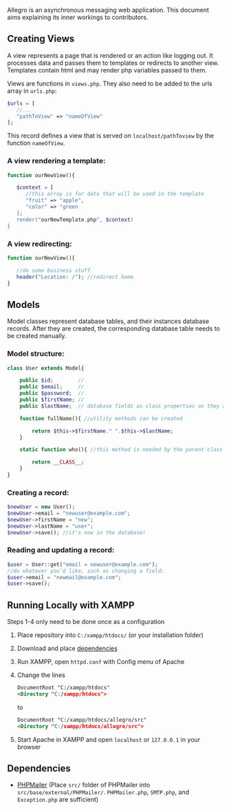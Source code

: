 Allegro is an asynchronous messaging web application. This document aims explaining its inner workings to contributors.

## Creating Views

A view represents a page that is rendered or an action like logging out. It processes data and passes them to templates or redirects to another view. Templates contain html and may render php variables passed to them.

Views are functions in `views.php`. They also need to be added to the urls array in `urls.php`:

```php
$urls = [
   //...
   "pathToView" => "nameOfView"
];
```

This record defines a view that is served on `localhost/pathToview` by the function `nameOfView`.

### A view rendering a template:

```php
function ourNewView(){

   $context = [
      //this array is for data that will be used in the template
      "fruit" => "apple",
      "color" => "green
   ];
   render("ourNewTemplate.php", $context)
}
```

### A view redirecting:

```php
function ourNewView(){

   //do some business stuff
   header("Location: /"); //redirect home
}
```

## Models

Model classes represent database tables, and their instances database records. After they are created, the corresponding database table needs to be created manually.

### Model structure:

```php
class User extends Model{

    public $id;        //
    public $email;     //
    public $password;  //
    public $firstName; //
    public $lastName;  // database fields as class properties as they appear in the database

    function fullName(){ //utility methods can be created

        return $this->$firstName." ".$this->$lastName;
    }

    static function who(){ //this method is needed by the parent class

        return __CLASS__;
    }
}
```

### Creating a record:

```php
$newUser = new User();
$newUser->email = "newuser@example.com";
$newUser->firstName = "new";
$newUser->lastName = "user";
$newUser->save(); //it's now in the database!
```

### Reading and updating a record:

```php
$user = User::get("email = newuser@example.com");
//do whatever you'd like, such as changing a field:
$user->email = "newmail@example.com";
$user->save();
```

## Running Locally with XAMPP

Steps 1-4 only need to be done once as a configuration

1. Place repository into `C:/xampp/htdocs/` (or your installation folder)
2. Download and place [dependencies](#dependencies)
3. Run XAMPP, open `httpd.conf` with Config menu of Apache
4. Change the lines

   ```xml
   DocumentRoot "C:/xampp/htdocs"
   <Directory "C:/xampp/htdocs">
   ```
   to
   ```xml
   DocumentRoot "C:/xampp/htdocs/allegro/src"
   <Directory "C:/xampp/htdocs/allegro/src">
   ```
5. Start Apache in XAMPP and open `localhost` or `127.0.0.1` in your browser

## Dependencies

* [PHPMailer](https://github.com/PHPMailer/PHPMailer) (Place `src/` folder of PHPMailer into `src/base/external/PHPMailer/`. `PHPMailer.php`, `SMTP.php`, and `Exception.php` are sufficient)
